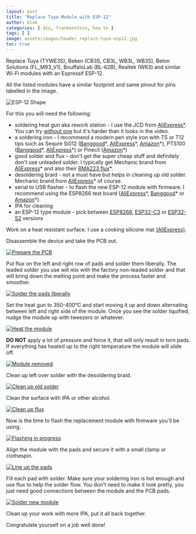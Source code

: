 ```yaml
---
layout: post
title: "Replace Tuya Module with ESP-12"
author: blak
categories: [ diy, frankenstein, how to ]
tags: [ ]
image: assets/images/header_replace-tuya-esp12.jpg
toc: true
---
```


Replace Tuya (TYWE3S), Beken (CB3S, CB3L, WB3L, WB3S), Belon Solutions (FL_M93_V1), BouffaloLab (BL-62B), Realtek (WR3) and similar Wi-Fi modules with an Espressif ESP-12.

All the listed modules have a similar footprint and same pinout for pins labelled in the image. 

![ESP-12 Shape](/assets/images/replace-tuya-esp12/esp12footprint.webp)

For this you will need the following:

* soldering heat gun aka rework station - I use the JCD from [AliExpress*](https://s.click.aliexpress.com/e/_DneMSyr). You can try [without one](https://youtu.be/CVsmwFAkf7I?t=254) but it's harder than it looks in the video.
* a soldering iron - I recommend a modern pen style iron with TS or T12 tips such as Sequre Si012 ([Banggood](https://www.banggood.com/SEQURE-SI012-Intelligent-OLED-Electric-Soldering-Iron-Sensitivity-Adjustable-Built-In-Buzzer-Suitable-For-T12-p-1980737.html?p=CM27171011078201412U&custlinkid=3292815)\*, [AliExpress](https://www.aliexpress.com/item/1005005682541118.html?aff_fcid=6eb766375ce340cd94c395c6a856c504-1689238338246-06217-_Ddv0L0h&tt=CPS_NORMAL&aff_fsk=_Ddv0L0h&aff_platform=shareComponent-detail&sk=_Ddv0L0h&aff_trace_key=6eb766375ce340cd94c395c6a856c504-1689238338246-06217-_Ddv0L0h&terminal_id=6db88f7b3fff4670be83ec2d245af448&afSmartRedirect=y)\*, [Amazon](https://www.amazon.com/SEQURE-Soldering-Adjustable-Temperature-212%C2%B0F-842%C2%B0F/dp/B0BZ83D4D1?&linkCode=ll1&tag=blakadders-20&linkId=52fedd3ac4156a7ef0907b29e9175f4c&language=en_US&ref_=as_li_ss_tl)\*), PTS100 ([Banggood](https://www.banggood.com/PTS100-T12-PD-5-20V-65W-Portable-Electric-Soldering-Iron-CNC-Metal-Body-Temperature-Adjustable-Solder-Welding-Station-p-1981806.html?p=CM27171011078201412U&custlinkid=3292819)\*, [AliExpress](https://www.aliexpress.com/item/1005005743929099.html?aff_fcid=3f45fd61aae9498a899a2414a12eef09-1689238471353-00576-_DljjfGv&tt=CPS_NORMAL&aff_fsk=_DljjfGv&aff_platform=shareComponent-detail&sk=_DljjfGv&aff_trace_key=3f45fd61aae9498a899a2414a12eef09-1689238471353-00576-_DljjfGv&terminal_id=6db88f7b3fff4670be83ec2d245af448&afSmartRedirect=y)\*) or Pinecil ([Amazon](https://www.amazon.com/PINECIL-Smart-Mini-Portable-Soldering/dp/B096X6SG13?crid=UB2NV74HN24H&keywords=pinecil&qid=1689238561&sprefix=pinecil%2Caps%2C221&sr=8-1&linkCode=ll1&tag=blakadders-20&linkId=3497e8cb37c6ca323381f0009877ae47&language=en_US&ref_=as_li_ss_tl)\*)
* good solder and flux - don't get the super cheap stuff and definitely don't use unleaded solder. I typically get Mechanic brand from [AliExpress](https://s.click.aliexpress.com/e/_DDoZ8Ej)* and also their [RMA223 flux](https://s.click.aliexpress.com/e/_DFchJSr)*.
* desoldering braid - not a must have but helps in cleaning up old solder. Mechanic brand from [AliExpress](https://s.click.aliexpress.com/e/_DEdSR9d)* of course.
* serial to USB flasher - to flash the new ESP-12 module with firmware. I recommend using the ESP8266 test board ([AliExpress](https://s.click.aliexpress.com/e/_DBh3nPp)\*, [Banggood](https://www.banggood.com/ESP8266-Test-Board-Burner-Development-Board-WIFI-Module-For-ESP-01-ESP-01S-ESP-12E-ESP-12F-ESP-12S-ESP-18T-p-1684992.html?p=CM27171011078201412U&custlinkid=1640377)\* or [Amazon](https://amzn.to/3xVvrm7)*).
* IPA for cleaning
* an ESP-12 type module - pick between [ESP8266](https://templates.blakadder.com/ESP-12), [ESP32-C3](https://templates.blakadder.com/ESP-C3-12F.html) or [ESP32-S2](https://templates.blakadder.com/ESP-12H.html) versions

Work on a heat resistant surface. I use a cooking silicone mat [(AliExpress)](https://s.click.aliexpress.com/e/_DdGgqaj).

Disassemble the device and take the PCB out. 

[![Prepare the PCB](/assets/images/replace-tuya-esp12/1.jpg)](/assets/images/replace-tuya-esp12/1.jpg)

Put flux on the left and right row of pads and solder them liberally. The leaded solder you use will mix with the factory non-leaded solder and that will bring down the melting point and make the process faster and smoother.

[![Solder the pads liberally](/assets/images/replace-tuya-esp12/2.jpg)](/assets/images/replace-tuya-esp12/2.jpg)

Set the heat gun to 350-400°C and start moving it up and down alternating between left and right side of the module. Once you see the solder liquified, nudge the module up with tweezers or whatever. 

[![Heat the module](/assets/images/replace-tuya-esp12/3.jpg)](/assets/images/replace-tuya-esp12/3.jpg)

**DO NOT** apply a lot of pressure and force it, that will only result in torn pads. If everything has heated up to the right temperature the module will slide off.

[![Module removed](/assets/images/replace-tuya-esp12/4.jpg)](/assets/images/replace-tuya-esp12/4.jpg)

Clean up left over solder with the desoldering braid.

[![Clean up old solder](/assets/images/replace-tuya-esp12/5.jpg)](/assets/images/replace-tuya-esp12/5.jpg)

Clean the surface with IPA or other alcohol.

[![Clean up flux](/assets/images/replace-tuya-esp12/6.jpg)](/assets/images/replace-tuya-esp12/6.jpg)

Now is the time to flash the replacement module with firmware you'll be using.

[![Flashing in progress](/assets/images/replace-tuya-esp12/7.jpg)](/assets/images/replace-tuya-esp12/7.jpg)

Align the module with the pads and secure it with a small clamp or clothespin.

[![Line up the pads](/assets/images/replace-tuya-esp12/8.jpg)](/assets/images/replace-tuya-esp12/8.jpg)

Fill each pad with solder. Make sure your soldering iron is hot enough and use flux to help the solder flow. You don't need to make it look pretty, you just need good connections between the module and the PCB pads.

[![Solder new module](/assets/images/replace-tuya-esp12/9.jpg)](/assets/images/replace-tuya-esp12/9.jpg)

Clean up your work with more IPA, put it all back together. 

Congratulate yourself on a job well done!

